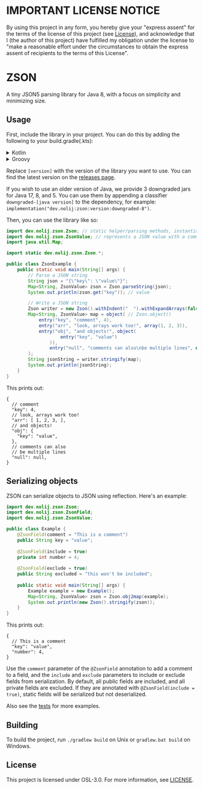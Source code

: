 # IMPORTANT LICENSE NOTICE

By using this project in any form, you hereby give your "express assent" for the terms of the license of this
project (see [License](#license)), and acknowledge that I (the author of this project) have fulfilled my obligation
under the license to "make a reasonable effort under the circumstances to obtain the express assent of recipients to
the terms of this License".

# ZSON
A tiny JSON5 parsing library for Java 8, with a focus on simplicity and minimizing size.

## Usage
First, include the library in your project. You can do this by adding the following to your build.gradle(.kts):
<details>
<summary>Kotlin</summary>

```kotlin
repositories {
    maven("https://maven.blamejared.com")
}

dependencies {
    implementation("dev.nolij:zson:[version]")
}
```
</details>
<details>
<summary>Groovy</summary>

```groovy
repositories {
    maven { url 'https://maven.blamejared.com' }
}

dependencies {
    implementation 'dev.nolij:zson:[version]'
}
```
</details>

Replace `[version]` with the version of the library you want to use.
You can find the latest version on the [releases page](https://github.com/Nolij/ZSON/releases).

If you wish to use an older version of Java, we provide 3 downgraded jars for Java 17, 8, and 5.
You can use them by appending a classifier `downgraded-[java version]` to the dependency, for example:
`implementation("dev.nolij:zson:version:downgraded-8")`.

Then, you can use the library like so:
```java
import dev.nolij.zson.Zson; // static helper/parsing methods, instantiate for a writer 
import dev.nolij.zson.ZsonValue; // represents a JSON value with a comment
import java.util.Map;

import static dev.nolij.zson.Zson.*;

public class ZsonExample {
	public static void main(String[] args) {
		// Parse a JSON string
		String json = "{\"key\": \"value\"}";
		Map<String, ZsonValue> zson = Zson.parseString(json);
		System.out.println(zson.get("key")); // value

		// Write a JSON string
		Zson writer = new Zson().withIndent("  ").withExpandArrays(false);
		Map<String, ZsonValue> map = object( // Zson.object()
			entry("key", "comment", 4),
			entry("arr", "look, arrays work too!", array(1, 2, 3)),
			entry("obj", "and objects!", object(
					entry("key", "value")
				)),
				entry("null", "comments can also\nbe multiple lines", null)
		);
		String jsonString = writer.stringify(map);
		System.out.println(jsonString);
	}
}

```

This prints out:
```json5
{
  // comment
  "key": 4,
  // look, arrays work too!
  "arr": [ 1, 2, 3, ],
  // and objects!
  "obj": {
    "key": "value", 
  },
  // comments can also
  // be multiple lines
  "null": null,
}
```

## Serializing objects
ZSON can serialize objects to JSON using reflection. Here's an example:
```java
import dev.nolij.zson.Zson;
import dev.nolij.zson.ZsonField;
import dev.nolij.zson.ZsonValue;

public class Example {
	@ZsonField(comment = "This is a comment")
	public String key = "value";
	
	@ZsonField(include = true)
	private int number = 4;
	
	@ZsonField(exclude = true)
	public String excluded = "this won't be included";
	
	public static void main(String[] args) {
		Example example = new Example();
		Map<String, ZsonValue> zson = Zson.obj2map(example);
		System.out.println(new Zson().stringify(zson));
	}
}
```

This prints out:
```json5
{
  // This is a comment
  "key": "value",
  "number": 4,
}
```

Use the `comment` parameter of the `@ZsonField` annotation to add a comment to a field, and the `include` and `exclude` parameters to include or exclude fields from serialization.
By default, all public fields are included, and all private fields are excluded. If they are annotated with `@ZsonField(include = true)`, static fields will be serialized but not deserialized.

Also see the [tests](src/test/java/ZsonTest.java) for more examples.

## Building
To build the project, run `./gradlew build` on Unix or `gradlew.bat build` on Windows.

## License

This project is licensed under OSL-3.0. For more information, see [LICENSE](LICENSE).
